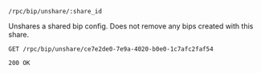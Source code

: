 `/rpc/bip/unshare/:share_id`

Unshares a shared bip config.  Does not remove any bips created with this share.

```
GET /rpc/bip/unshare/ce7e2de0-7e9a-4020-b0e0-1c7afc2faf54

200 OK
```